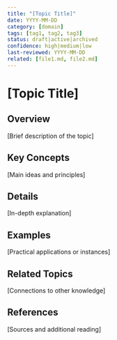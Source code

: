 ```yaml
---
title: "[Topic Title]"
date: YYYY-MM-DD
category: [domain]
tags: [tag1, tag2, tag3]
status: draft|active|archived
confidence: high|medium|low
last-reviewed: YYYY-MM-DD
related: [file1.md, file2.md]
---
```


# [Topic Title]

## Overview
[Brief description of the topic]

## Key Concepts
[Main ideas and principles]

## Details
[In-depth explanation]

## Examples
[Practical applications or instances]

## Related Topics
[Connections to other knowledge]

## References
[Sources and additional reading]